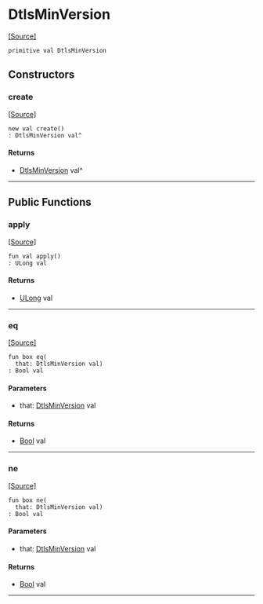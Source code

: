 # DtlsMinVersion
<span class="source-link">[[Source]](src/net-ssl/ssl_versions.md#L15)</span>
```pony
primitive val DtlsMinVersion
```

## Constructors

### create
<span class="source-link">[[Source]](src/net-ssl/ssl_versions.md#L15)</span>


```pony
new val create()
: DtlsMinVersion val^
```

#### Returns

* [DtlsMinVersion](net-ssl-DtlsMinVersion.md) val^

---

## Public Functions

### apply
<span class="source-link">[[Source]](src/net-ssl/ssl_versions.md#L15)</span>


```pony
fun val apply()
: ULong val
```

#### Returns

* [ULong](builtin-ULong.md) val

---

### eq
<span class="source-link">[[Source]](src/net-ssl/ssl_versions.md#L15)</span>


```pony
fun box eq(
  that: DtlsMinVersion val)
: Bool val
```
#### Parameters

*   that: [DtlsMinVersion](net-ssl-DtlsMinVersion.md) val

#### Returns

* [Bool](builtin-Bool.md) val

---

### ne
<span class="source-link">[[Source]](src/net-ssl/ssl_versions.md#L15)</span>


```pony
fun box ne(
  that: DtlsMinVersion val)
: Bool val
```
#### Parameters

*   that: [DtlsMinVersion](net-ssl-DtlsMinVersion.md) val

#### Returns

* [Bool](builtin-Bool.md) val

---

